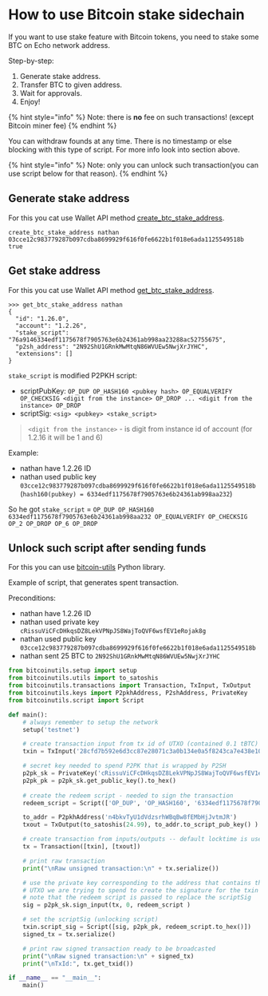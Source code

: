 # How to use Bitcoin stake sidechain

If you want to use stake feature with Bitcoin tokens, you need to stake some BTC on Echo network address.

Step-by-step:
1. Generate stake address.
2. Transfer BTC to given address.
3. Wait for approvals.
4. Enjoy!

{% hint style="info" %}
Note: there is **no** fee on such transactions! (except Bitcoin miner fee)
{% endhint %}

You can withdraw founds at any time.
There is no timestamp or else blocking with this type of script.
For more info look into section above.

{% hint style="info" %}
Note: only you can unlock such transaction(you can use script below for that reason).
{% endhint %}

## Generate stake address

For this you cat use Wallet API method [create_btc_stake_address](/api-reference/echo-wallet-api/README.md#create_btc_stake_address-account-user_pubkey-broadcast).

```
create_btc_stake_address nathan 03cce12c983779287b097cdba8699929f616f0fe6622b1f018e6ada1125549518b true
```

## Get stake address

For this you cat use Wallet API method [get_btc_stake_address](/api-reference/echo-wallet-api/README.md#get_btc_stake_address-account).

```
>>> get_btc_stake_address nathan
{
  "id": "1.26.0",
  "account": "1.2.26",
  "stake_script": "76a9146334edf1175678f7905763e6b24361ab998aa23288ac52755675",
  "p2sh_address": "2N92ShU1GRnkMwMtqN86WVUEw5NwjXrJYHC",
  "extensions": []
}
```

`stake_script` is modified P2PKH script:

- scriptPubKey: `OP_DUP OP_HASH160 <pubkey hash> OP_EQUALVERIFY OP_CHECKSIG <digit from the instance> OP_DROP ... <digit from the instance> OP_DROP`
- scriptSig: `<sig> <pubkey> <stake_script>`

> `<digit from the instance>` - is digit from instance id of account (for 1.2.16 it will be 1 and 6)

Example:
- nathan have 1.2.26 ID
- nathan used public key `03cce12c983779287b097cdba8699929f616f0fe6622b1f018e6ada1125549518b` (`hash160(pubkey) = 6334edf1175678f7905763e6b24361ab998aa232`)

So he got `stake_script` = `OP_DUP OP_HASH160 6334edf1175678f7905763e6b24361ab998aa232 OP_EQUALVERIFY OP_CHECKSIG OP_2 OP_DROP OP_6 OP_DROP`

## Unlock such script after sending funds

For this you can use [bitcoin-utils](https://pypi.org/project/bitcoin-utils/) Python library.

Example of script, that generates spent transaction.

Preconditions:
- nathan have 1.2.26 ID
- nathan used private key `cRissuViCFcDHkqsDZ8LekVPNpJS8WajToQVF6wsfEV1eRojak8g`
- nathan used public key `03cce12c983779287b097cdba8699929f616f0fe6622b1f018e6ada1125549518b`
- nathan sent 25 BTC to `2N92ShU1GRnkMwMtqN86WVUEw5NwjXrJYHC`

```python
from bitcoinutils.setup import setup
from bitcoinutils.utils import to_satoshis
from bitcoinutils.transactions import Transaction, TxInput, TxOutput
from bitcoinutils.keys import P2pkhAddress, P2shAddress, PrivateKey
from bitcoinutils.script import Script

def main():
    # always remember to setup the network
    setup('testnet')

    # create transaction input from tx id of UTXO (contained 0.1 tBTC)
    txin = TxInput('28cfd7b592e6d3cc87e28071c3a0b134e0a5f8243ca7e438e1051c618c11129d', 0)

    # secret key needed to spend P2PK that is wrapped by P2SH
    p2pk_sk = PrivateKey('cRissuViCFcDHkqsDZ8LekVPNpJS8WajToQVF6wsfEV1eRojak8g')
    p2pk_pk = p2pk_sk.get_public_key().to_hex()
    
    # create the redeem script - needed to sign the transaction
    redeem_script = Script(['OP_DUP', 'OP_HASH160', '6334edf1175678f7905763e6b24361ab998aa232', 'OP_EQUALVERIFY', 'OP_CHECKSIG', 'OP_2', 'OP_DROP', 'OP_6', 'OP_DROP'])

    to_addr = P2pkhAddress('n4bkvTyU1dVdzsrhWBqBw8fEMbHjJvtmJR')
    txout = TxOutput(to_satoshis(24.99), to_addr.to_script_pub_key() )

    # create transaction from inputs/outputs -- default locktime is used
    tx = Transaction([txin], [txout])

    # print raw transaction
    print("\nRaw unsigned transaction:\n" + tx.serialize())

    # use the private key corresponding to the address that contains the
    # UTXO we are trying to spend to create the signature for the txin -
    # note that the redeem script is passed to replace the scriptSig
    sig = p2pk_sk.sign_input(tx, 0, redeem_script )

    # set the scriptSig (unlocking script)
    txin.script_sig = Script([sig, p2pk_pk, redeem_script.to_hex()])
    signed_tx = tx.serialize()

    # print raw signed transaction ready to be broadcasted
    print("\nRaw signed transaction:\n" + signed_tx)
    print("\nTxId:", tx.get_txid()) 

if __name__ == "__main__":
    main()
```
